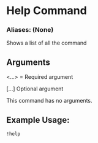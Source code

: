 # Help Command

### Aliases: (None)

Shows a list of all the command

## Arguments
<...> = Required argument

[...] Optional argument

This command has no arguments.

## Example Usage:
    !help
